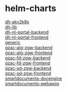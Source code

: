 # helm-charts
[dh-akv2k8s](charts/dh-akv2k8s/)\
[dh-lib](charts/dh-lib/)\
[dh-nl-portal-backend](charts/dh-nl-portal-backend/)\
[dh-nl-portal-frontend](charts/dh-nl-portal-frontend/)\
[generic](charts/generic/)\
[gzac-alg-zgw-backend](charts/gzac-alg-zgw-backend/)\
[gzac-alg-zgw-frontend](charts/gzac-alg-zgw-frontend/)\
[gzac-fd-zgw-backend](charts/gzac-fd-zgw-backend/)\
[gzac-fd-zgw-frontend](charts/gzac-fd-zgw-frontend/)\
[gzac-sd-zgw-backend](charts/gzac-sd-zgw-backend/)\
[gzac-sd-zgw-frontend](charts/gzac-sd-zgw-frontend/)\
[smartdocuments-docengine](charts/smartdocuments-docengine/)\
[smartdocuments-webapps](charts/smartdocuments-webapps/)